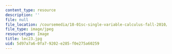```yaml
---
content_type: resource
description: ''
file: null
file_location: /coursemedia/18-01sc-single-variable-calculus-fall-2010/5d97a7a60fa79202e285f0e275a60259_lec23.jpg
file_type: image/jpeg
resourcetype: Image
title: lec23.jpg
uid: 5d97a7a6-0fa7-9202-e285-f0e275a60259
---
```

